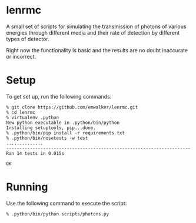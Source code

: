 lenrmc
======

A small set of scripts for simulating the transmission of photons of various energies
through different media and their rate of detection by different types of detector.

Right now the functionality is basic and the results are no doubt inaccurate or incorrect.

# Setup

To get set up, run the following commands:

```
% git clone https://github.com/emwalker/lenrmc.git
% cd lenrmc
% virtualenv .python
New python executable in .python/bin/python
Installing setuptools, pip...done.
% .python/bin/pip install -r requirements.txt
% .python/bin/nosetests -w test
..............
----------------------------------------------------------------------
Ran 14 tests in 0.015s

OK
```

# Running

Use the following command to execute the script:

```
% .python/bin/python scripts/photons.py
```

